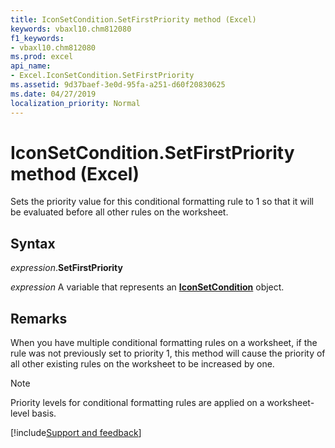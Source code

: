 ```yaml
---
title: IconSetCondition.SetFirstPriority method (Excel)
keywords: vbaxl10.chm812080
f1_keywords:
- vbaxl10.chm812080
ms.prod: excel
api_name:
- Excel.IconSetCondition.SetFirstPriority
ms.assetid: 9d37baef-3e0d-95fa-a251-d60f20830625
ms.date: 04/27/2019
localization_priority: Normal
---
```



# IconSetCondition.SetFirstPriority method (Excel)

Sets the priority value for this conditional formatting rule to 1 so that it will be evaluated before all other rules on the worksheet.


## Syntax

_expression_.**SetFirstPriority**

_expression_ A variable that represents an **[IconSetCondition](Excel.IconSetCondition.md)** object.


## Remarks

When you have multiple conditional formatting rules on a worksheet, if the rule was not previously set to priority 1, this method will cause the priority of all other existing rules on the worksheet to be increased by one.

> [!NOTE] 
> Priority levels for conditional formatting rules are applied on a worksheet-level basis.




[!include[Support and feedback](~/includes/feedback-boilerplate.md)]